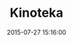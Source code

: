 ---
layout: post
title:  "Kinoteka"
date:   2015-07-27 15:16:00
categories: cinema
color: "citycenter"
location: "City Center"
address: "Plac Defilad 1, 00-901 Warszawa"
telephone: "22 551 70 70"
website: http://www.kinoteka.pl/start
type: film
headimage: /img/kinoteka/kinoteka-1.jpg
thumbnail: /img/kinoteka/kinoteka-1.jpg
openingtimes: "check website"
images:
- /img/kinoteka/reduced/kinoteka-2.jpg
- /img/kinoteka/reduced/kinoteka-4.jpg
- /img/kinoteka/reduced/kinoteka-5.jpg
- /img/kinoteka/reduced/kinoteka-6.jpg
head-background: "black-background"
description: "<p>Kinoteka is based at the bottom of the Palace of Culture and Science (a 'gift' from the Soviet Union to the people of Poland). The cinema has incredible interior, like stepping into the cinemas of the past.</p><p>The entrance can be found on the south side of the building with steps leading directly up to Kinoteka.</p>"
---